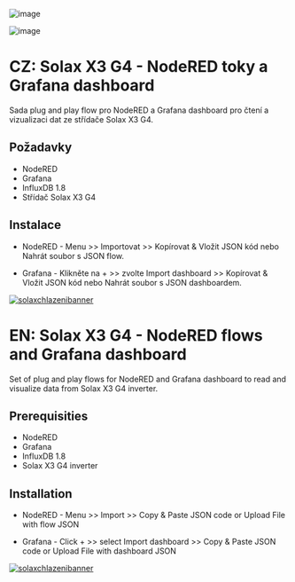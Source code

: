 ![image](https://github.com/user-attachments/assets/71aace60-f05d-4a30-a59e-f7b1242b420f)

![image](https://github.com/user-attachments/assets/91c92de4-9fd6-478e-a994-1377b2a1933b)

# CZ: Solax X3 G4 - NodeRED toky a Grafana dashboard
Sada plug and play flow pro NodeRED a Grafana dashboard pro čtení a vizualizaci dat ze střídače Solax X3 G4.

## Požadavky
- NodeRED
- Grafana
- InfluxDB 1.8
- Střídač Solax X3 G4

## Instalace
- NodeRED - Menu >> Importovat >> Kopírovat & Vložit JSON kód nebo Nahrát soubor s JSON flow.

- Grafana - Klikněte na + >> zvolte Import dashboard >> Kopírovat & Vložit JSON kód nebo Nahrát soubor s JSON dashboardem.

[![solaxchlazenibanner](https://github.com/user-attachments/assets/a808534b-2019-4006-8175-1abcf92a8e5c)](https://www.solaxchlazeni.cz)

# EN: Solax X3 G4 - NodeRED flows and Grafana dashboard
Set of plug and play flows for NodeRED and Grafana dashboard to read and visualize data from Solax X3 G4 inverter.

## Prerequisities
- NodeRED
- Grafana
- InfluxDB 1.8
- Solax X3 G4 inverter

## Installation
- NodeRED - Menu >> Import >> Copy & Paste JSON code or Upload File with flow JSON

- Grafana - Click + >> select Import dashboard >> Copy & Paste JSON code or Upload File with dashboard JSON

[![solaxchlazenibanner](https://github.com/user-attachments/assets/a26bcf5e-a7ff-4321-8274-3c6fe149f69d)](https://www.solaxchlazeni.cz)
